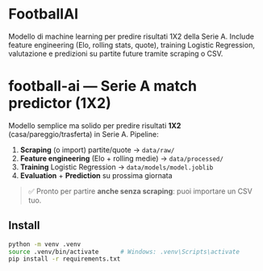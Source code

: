 # FootballAI
Modello di machine learning per predire risultati 1X2 della Serie A. Include feature engineering (Elo, rolling stats, quote), training Logistic Regression, valutazione e predizioni su partite future tramite scraping o CSV.
# football-ai — Serie A match predictor (1X2)

Modello semplice ma solido per predire risultati **1X2** (casa/pareggio/trasferta) in Serie A.
Pipeline:
1) **Scraping** (o import) partite/quote → `data/raw/`
2) **Feature engineering** (Elo + rolling medie) → `data/processed/`
3) **Training** Logistic Regression → `data/models/model.joblib`
4) **Evaluation** + **Prediction** su prossima giornata

> ✅ Pronto per partire **anche senza scraping**: puoi importare un CSV tuo.

## Install

```bash
python -m venv .venv
source .venv/bin/activate      # Windows: .venv\Scripts\activate
pip install -r requirements.txt
